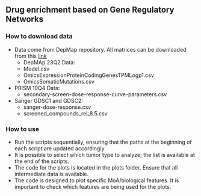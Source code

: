 ## Drug enrichment based on Gene Regulatory Networks

### How to download data

- Data come from DepMap repository. All matrices can be downloaded from this [link](https://depmap.org/portal/data_page/?tab=allData)
    - DepMAp 23Q2 Data:
    - Model.csv
    - OmicsExpressionProteinCodingGenesTPMLogp1.csv
    - OmicsSomaticMutations.csv
- PRISM 19Q4 Data:
    - secondary-screen-dose-response-curve-parameters.csv
- Sanger GDSC1 and GDSC2: 
    - sanger-dose-response.csv
    - screened_compounds_rel_8.5.csv

### How to use

 - Run the scripts sequentially, ensuring that the paths at the beginning of each script are updated accordingly.
 - It is possible to select which tumor type to analyze; the list is available at the end of the scripts.
 - The code for the plots is located in the plots folder. Ensure that all intermediate data is available.
 - The code is designed to plot specific MoA/biological features. It is important to check which features are being used for the plots.
